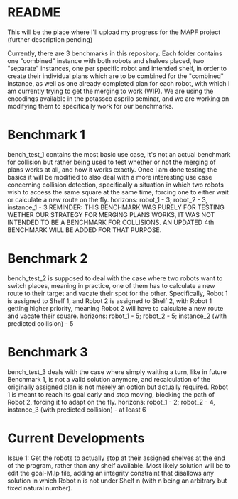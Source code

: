 # README
This will be the place where I'll upload my progress for the MAPF project (further description pending)

Currently, there are 3 benchmarks in this repository. Each folder contains one "combined" instance with both robots and shelves placed, two "separate" instances, one per specific robot and intended shelf, in order to create their individual plans which are to be combined for the "combined" instance, as well as one already completed plan for each robot, with which I am currently trying to get the merging to work (WIP).
We are using the encodings available in the potassco asprilo seminar, and we are working on modifying them to specifically work for our benchmarks.

# Benchmark 1
bench_test_1 contains the most basic use case, it's not an actual benchmark for collision but rather being used to test whether or not the merging of plans works at all, and how it works exactly. Once I am done testing the basics it will be modified to also deal with a more interesting use case concerning collision detection, specifically a situation in which two robots wish to access the same square at the same time, forcing one to either wait or calculate a new route on the fly.
horizons: robot_1 - 3; robot_2 - 3, instance_1 - 3
REMINDER: THIS BENCHMARK WAS PURELY FOR TESTING WETHER OUR STRATEGY FOR MERGING PLANS WORKS, IT WAS NOT INTENDED TO BE A BENCHMARK FOR COLLISIONS. AN UPDATED 4th BENCHMARK WILL BE ADDED FOR THAT PURPOSE.

# Benchmark 2
bench_test_2 is supposed to deal with the case where two robots want to switch places, meaning in practice, one of them has to calculate a new route to their target and vacate their spot for the other. Specifically, Robot 1 is assigned to Shelf 1, and Robot 2 is assigned to Shelf 2, with Robot 1 getting higher priority, meaning Robot 2 will have to calculate a new route and vacate their square.
horizons: robot_1 - 5; robot_2 - 5; instance_2 (with predicted collision) - 5

# Benchmark 3
bench_test_3 deals with the case where simply waiting a turn, like in future Benchmark 1, is not a valid solution anymore, and recalculation of the originally assigned plan is not merely an option but actually required. Robot 1 is meant to reach its goal early and stop moving, blocking the path of Robot 2, forcing it to adapt on the fly.
horizons: robot_1 - 2; robot_2 - 4, instance_3 (with predicted collision) - at least 6

# Current Developments
Issue 1: Get the robots to actually stop at their assigned shelves at the end of the program, rather than any shelf available. Most likely solution will be to edit the goal-M.lp file, adding an integrity constraint that disallows any solution in which Robot n is not under Shelf n (with n being an arbitrary but fixed natural number).
